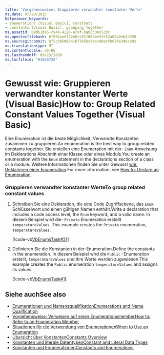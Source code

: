 ```yaml
---
title: 'Vorgehensweise: Gruppieren verwandter konstanter Werte'
ms.date: 07/20/2015
helpviewer_keywords:
- enumerations [Visual Basic], constants
- constants [Visual Basic], grouping together
ms.assetid: 09d61da5-c940-4126-a79f-ba93c36653dc
ms.openlocfilehash: 0f694aee722e8ce31f663ec9fe52a09a2eb2a958
ms.sourcegitcommit: bf5c5850654187705bc94cc40ebfb62fe346ab02
ms.translationtype: MT
ms.contentlocale: de-DE
ms.lasthandoff: 09/23/2020
ms.locfileid: "91058728"
---
```

# <a name="how-to-group-related-constant-values-together-visual-basic"></a><span data-ttu-id="aa285-102">Gewusst wie: Gruppieren verwandter konstanter Werte (Visual Basic)</span><span class="sxs-lookup"><span data-stu-id="aa285-102">How to: Group Related Constant Values Together (Visual Basic)</span></span>

<span data-ttu-id="aa285-103">Eine Enumeration ist die beste Möglichkeit, Verwandte Konstanten zusammen zu gruppieren.</span><span class="sxs-lookup"><span data-stu-id="aa285-103">An enumeration is the best way to group related constants together.</span></span> <span data-ttu-id="aa285-104">Sie erstellen eine Enumeration mit der- `Enum` Anweisung im Deklarations Abschnitt einer Klasse oder eines Moduls.</span><span class="sxs-lookup"><span data-stu-id="aa285-104">You create an enumeration with the `Enum` statement in the declarations section of a class or a module.</span></span> <span data-ttu-id="aa285-105">Weitere Informationen finden Sie unter Gewusst [wie: Deklarieren einer Enumeration](how-to-declare-enumerations.md).</span><span class="sxs-lookup"><span data-stu-id="aa285-105">For more information, see [How to: Declare an Enumeration](how-to-declare-enumerations.md).</span></span>  
  
### <a name="to-group-related-constant-values"></a><span data-ttu-id="aa285-106">Gruppieren verwandter konstanter Werte</span><span class="sxs-lookup"><span data-stu-id="aa285-106">To group related constant values</span></span>  
  
1. <span data-ttu-id="aa285-107">Schreiben Sie eine Deklaration, die eine Code Zugriffsebene, das `Enum` Schlüsselwort und einen gültigen Namen enthält.</span><span class="sxs-lookup"><span data-stu-id="aa285-107">Write a declaration that includes a code access level, the `Enum` keyword, and a valid name.</span></span> <span data-ttu-id="aa285-108">In diesem Beispiel wird die- `Private` Enumeration erstellt `temperatureValues` .</span><span class="sxs-lookup"><span data-stu-id="aa285-108">This example creates the `Private` enumeration, `temperatureValues`.</span></span>  
  
     [!code-vb[VbEnumsTask#21](~/samples/snippets/visualbasic/VS_Snippets_VBCSharp/VbEnumsTask/VB/Class2.vb#21)]  
  
2. <span data-ttu-id="aa285-109">Definieren Sie die Konstanten in der-Enumeration.</span><span class="sxs-lookup"><span data-stu-id="aa285-109">Define the constants in the enumeration.</span></span> <span data-ttu-id="aa285-110">In diesem Beispiel wird die `Public` -Enumeration erstellt, `temperatureValues` und ihre Werte werden zugewiesen.</span><span class="sxs-lookup"><span data-stu-id="aa285-110">This example creates the `Public` enumeration `temperatureValues` and assigns its values.</span></span>  
  
     [!code-vb[VbEnumsTask#1](~/samples/snippets/visualbasic/VS_Snippets_VBCSharp/VbEnumsTask/VB/Class2.vb#1)]  
  
## <a name="see-also"></a><span data-ttu-id="aa285-111">Siehe auch</span><span class="sxs-lookup"><span data-stu-id="aa285-111">See also</span></span>

- [<span data-ttu-id="aa285-112">Enumerationen und Namensqualifikation</span><span class="sxs-lookup"><span data-stu-id="aa285-112">Enumerations and Name Qualification</span></span>](enumerations-and-name-qualification.md)
- [<span data-ttu-id="aa285-113">Vorgehensweise: Verweisen auf einen Enumerationsmember</span><span class="sxs-lookup"><span data-stu-id="aa285-113">How to: Refer to an Enumeration Member</span></span>](how-to-refer-to-an-enumeration-member.md)
- [<span data-ttu-id="aa285-114">Situationen für die Verwendung von Enumerationen</span><span class="sxs-lookup"><span data-stu-id="aa285-114">When to Use an Enumeration</span></span>](when-to-use-an-enumeration.md)
- [<span data-ttu-id="aa285-115">Übersicht über Konstanten</span><span class="sxs-lookup"><span data-stu-id="aa285-115">Constants Overview</span></span>](constants-overview.md)
- [<span data-ttu-id="aa285-116">Konstanten und literale Datentypen</span><span class="sxs-lookup"><span data-stu-id="aa285-116">Constant and Literal Data Types</span></span>](constant-and-literal-data-types.md)
- [<span data-ttu-id="aa285-117">Konstanten und Enumerationen</span><span class="sxs-lookup"><span data-stu-id="aa285-117">Constants and Enumerations</span></span>](../../../language-reference/constants-and-enumerations.md)
